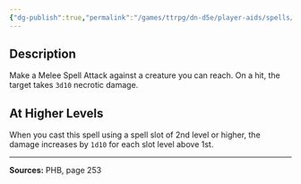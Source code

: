 ```yaml
---
{"dg-publish":true,"permalink":"/games/ttrpg/dn-d5e/player-aids/spells/level-1/inflict-wounds/","tags":["ttrpg/dnd/5e","verbal","somatic","spell"],"noteIcon":""}
---
```



## Description
Make a Melee Spell Attack against a creature you can reach.
On a hit, the target takes `3d10` necrotic damage.

## At Higher Levels
When you cast this spell using a spell slot of 2nd level or higher, the damage increases by `1d10` for each slot level above 1st.

---

**Sources:** PHB, page 253
